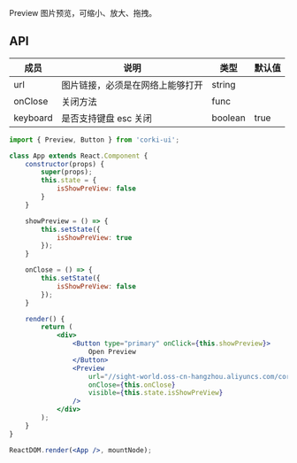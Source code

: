Preview 图片预览，可缩小、放大、拖拽。

## API
| 成员 | 说明 | 类型 | 默认值 |
| --- | --- | --- | --- |
| url | 图片链接，必须是在网络上能够打开 | string |  |
| onClose | 关闭方法 | func | |
| keyboard | 是否支持键盘 esc 关闭 | boolean | true |

```jsx
import { Preview, Button } from 'corki-ui';

class App extends React.Component {
    constructor(props) {
        super(props);
        this.state = {
            isShowPreView: false
        }
    }

    showPreview = () => {
        this.setState({
            isShowPreView: true
        });
    }

    onClose = () => {
        this.setState({
            isShowPreView: false
        });
    }

    render() {
        return (
            <div>
                <Button type="primary" onClick={this.showPreview}>
                    Open Preview
                </Button>
                <Preview
                    url="//sight-world.oss-cn-hangzhou.aliyuncs.com/corki-ui/corki-ui-logo.jpeg"
                    onClose={this.onClose}
                    visible={this.state.isShowPreView}
                />
            </div>
        );
    }
}

ReactDOM.render(<App />, mountNode);
```